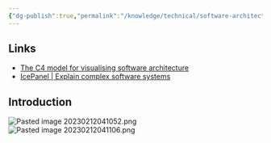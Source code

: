 ```yaml
---
{"dg-publish":true,"permalink":"/knowledge/technical/software-architecture/c4-model/","noteIcon":""}
---
```


## Links
- [The C4 model for visualising software architecture](https://c4model.com/)
- [IcePanel | Explain complex software systems](https://icepanel.io/blog/2022-10-03-c4-model-for-system-architecture-design)
## Introduction
![Pasted image 20230212041052.png](/img/user/Attachments/Pasted%20image%2020230212041052.png)
![Pasted image 20230212041106.png](/img/user/Attachments/Pasted%20image%2020230212041106.png)
